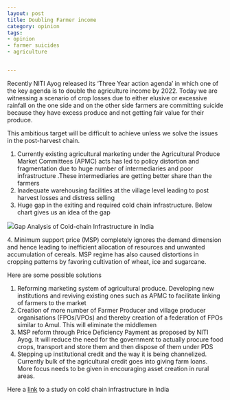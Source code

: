```yaml
---
layout: post
title: Doubling Farmer income
category: opinion
tags:
- opinion
- farmer suicides
- agriculture


---
```

Recently NITI Ayog released its ‘Three Year action agenda’ in which one of the key agenda is to double the agriculture income by 2022. Today we are witnessing a scenario of crop losses due to either elusive or excessive rainfall on the one side and on the other side farmers are committing suicide because they have excess produce and not getting fair value for their produce.

This ambitious target will be difficult to achieve unless we solve the issues in the post-harvest chain.

1. Currently existing agricultural marketing under the Agricultural Produce Market Committees (APMC) acts has led to policy distortion and fragmentation due to huge number of intermediaries and poor infrastructure .These intermediaries are getting better share than the farmers
2. Inadequate warehousing facilities at the village level leading to post harvest losses and distress selling
3. Huge gap in the exiting and required cold chain infrastructure. Below chart gives us an idea of the gap

![](https://cdn-images-1.medium.com/max/1600/1*LzoFNdaGtpk1OuWbXsdJhQ.png)Gap Analysis of Cold-chain Infrastructure in India

4\. Minimum support price (MSP) completely ignores the demand dimension and hence leading to inefficient allocation of resources and unwanted accumulation of cereals. MSP regime has also caused distortions in cropping patterns by favoring cultivation of wheat, ice and sugarcane.

Here are some possible solutions

1. Reforming marketing system of agricultural produce. Developing new institutions and reviving existing ones such as APMC to facilitate linking of farmers to the market
2. Creation of more number of Farmer Producer and village producer organisations (FPOs/VPOs) and thereby creation of a federation of FPOs similar to Amul. This will eliminate the middlemen
3. MSP reform through Price Deficiency Payment as proposed by NITI Ayog. It will reduce the need for the government to actually procure food crops, transport and store them and then dispose of them under PDS
4. Stepping up institutional credit and the way it is being channelized. Currently bulk of the agricultural credit goes into giving farm loans. More focus needs to be given in encouraging asset creation in rural areas.

Here a [link](http://www.nccd.gov.in/PDF/CCSG_Final%20Report_Web.pdf) to a study on cold chain infrastructure in India